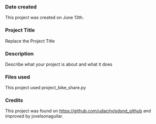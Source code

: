 ### Date created
This project was created on June 13th.

### Project Title
Replace the Project Title

### Description
Describe what your project is about and what it does

### Files used
This project used project_bike_share.py

### Credits
This project was found on https://github.com/udacity/pdsnd_github and improved by jovelsonaguilar.

